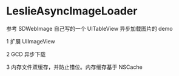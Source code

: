 LeslieAsyncImageLoader
======================

<p>参考 SDWebImage 自己写的一个 UITableView 异步加载图片的 demo</p>

<p>1 扩展 UIImageView</p>

<p>2 GCD 异步下载</p>

<p>3 内存文件双缓存，并防止错位。内存缓存基于 NSCache</p>
